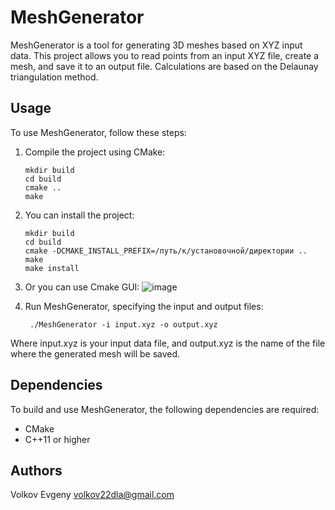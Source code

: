 # MeshGenerator

MeshGenerator is a tool for generating 3D meshes based on XYZ input data. This project allows you to read points from an input XYZ file, create a mesh, and save it to an output file. Calculations are based on the Delaunay triangulation method.

## Usage

To use MeshGenerator, follow these steps:

1. Compile the project using CMake:

   ```shell
   mkdir build
   cd build
   cmake ..
   make
   ```
2. You can install the project:

   ```shell
   mkdir build
   cd build
   cmake -DCMAKE_INSTALL_PREFIX=/путь/к/установочной/директории ..
   make
   make install   
3. Or you can use Cmake GUI:
![image](https://github.com/22dla/MeshGenerator/assets/39338008/0638f8a0-b305-4b12-8552-a5fd3cdc9169)

4. Run MeshGenerator, specifying the input and output files:

   ```shell
    ./MeshGenerator -i input.xyz -o output.xyz
   ```
Where input.xyz is your input data file, and output.xyz is the name of the file where the generated mesh will be saved.

## Dependencies
To build and use MeshGenerator, the following dependencies are required:

- CMake
- C++11 or higher

## Authors
Volkov Evgeny
volkov22dla@gmail.com
